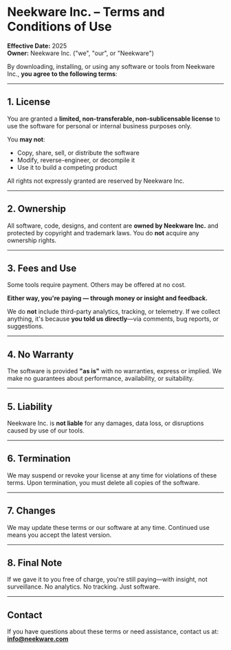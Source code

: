 # Neekware Inc. – Terms and Conditions of Use

**Effective Date:** 2025  
**Owner:** Neekware Inc. ("we", "our", or "Neekware")

By downloading, installing, or using any software or tools from Neekware Inc., **you agree to the following terms**:

---

## 1. License

You are granted a **limited, non-transferable, non-sublicensable license** to use the software for personal or internal business purposes only.

You **may not**:
- Copy, share, sell, or distribute the software
- Modify, reverse-engineer, or decompile it
- Use it to build a competing product

All rights not expressly granted are reserved by Neekware Inc.

---

## 2. Ownership

All software, code, designs, and content are **owned by Neekware Inc.** and protected by copyright and trademark laws. You do **not** acquire any ownership rights.

---

## 3. Fees and Use

Some tools require payment. Others may be offered at no cost.

**Either way, you're paying — through money or insight and feedback.**

We do **not** include third-party analytics, tracking, or telemetry. If we collect anything, it's because **you told us directly**—via comments, bug reports, or suggestions.

---

## 4. No Warranty

The software is provided **"as is"** with no warranties, express or implied. We make no guarantees about performance, availability, or suitability.

---

## 5. Liability

Neekware Inc. is **not liable** for any damages, data loss, or disruptions caused by use of our tools.

---

## 6. Termination

We may suspend or revoke your license at any time for violations of these terms. Upon termination, you must delete all copies of the software.

---

## 7. Changes

We may update these terms or our software at any time. Continued use means you accept the latest version.

---

## 8. Final Note

If we gave it to you free of charge, you're still paying—with insight, not surveillance.
No analytics. No tracking. Just software.

---

## Contact

If you have questions about these terms or need assistance, contact us at: **info@neekware.com**
